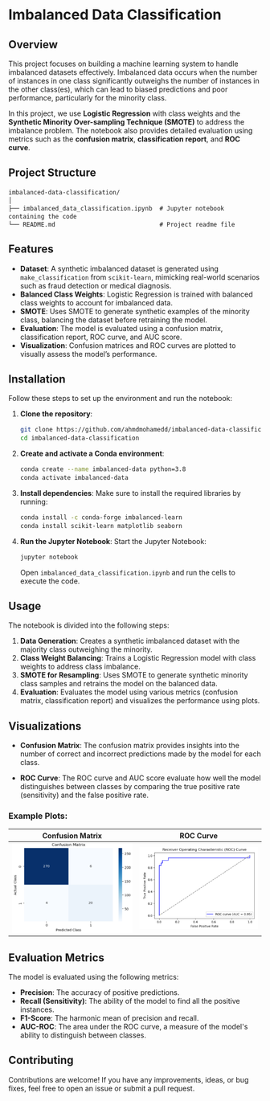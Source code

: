 # Imbalanced Data Classification

## Overview

This project focuses on building a machine learning system to handle imbalanced datasets effectively. Imbalanced data occurs when the number of instances in one class significantly outweighs the number of instances in the other class(es), which can lead to biased predictions and poor performance, particularly for the minority class. 

In this project, we use **Logistic Regression** with class weights and the **Synthetic Minority Over-sampling Technique (SMOTE)** to address the imbalance problem. The notebook also provides detailed evaluation using metrics such as the **confusion matrix**, **classification report**, and **ROC curve**.

## Project Structure

```
imbalanced-data-classification/
│
├── imbalanced_data_classification.ipynb  # Jupyter notebook containing the code
└── README.md                             # Project readme file
```

## Features

- **Dataset**: A synthetic imbalanced dataset is generated using `make_classification` from `scikit-learn`, mimicking real-world scenarios such as fraud detection or medical diagnosis.
- **Balanced Class Weights**: Logistic Regression is trained with balanced class weights to account for imbalanced data.
- **SMOTE**: Uses SMOTE to generate synthetic examples of the minority class, balancing the dataset before retraining the model.
- **Evaluation**: The model is evaluated using a confusion matrix, classification report, ROC curve, and AUC score.
- **Visualization**: Confusion matrices and ROC curves are plotted to visually assess the model’s performance.

## Installation

Follow these steps to set up the environment and run the notebook:

1. **Clone the repository**:
   ```bash
   git clone https://github.com/ahmdmohamedd/imbalanced-data-classification.git
   cd imbalanced-data-classification
   ```

2. **Create and activate a Conda environment**:
   ```bash
   conda create --name imbalanced-data python=3.8
   conda activate imbalanced-data
   ```

3. **Install dependencies**:
   Make sure to install the required libraries by running:
   ```bash
   conda install -c conda-forge imbalanced-learn
   conda install scikit-learn matplotlib seaborn
   ```

4. **Run the Jupyter Notebook**:
   Start the Jupyter Notebook:
   ```bash
   jupyter notebook
   ```
   Open `imbalanced_data_classification.ipynb` and run the cells to execute the code.

## Usage

The notebook is divided into the following steps:

1. **Data Generation**: Creates a synthetic imbalanced dataset with the majority class outweighing the minority.
2. **Class Weight Balancing**: Trains a Logistic Regression model with class weights to address class imbalance.
3. **SMOTE for Resampling**: Uses SMOTE to generate synthetic minority class samples and retrains the model on the balanced data.
4. **Evaluation**: Evaluates the model using various metrics (confusion matrix, classification report) and visualizes the performance using plots.

## Visualizations

- **Confusion Matrix**:
   The confusion matrix provides insights into the number of correct and incorrect predictions made by the model for each class.

- **ROC Curve**:
   The ROC curve and AUC score evaluate how well the model distinguishes between classes by comparing the true positive rate (sensitivity) and the false positive rate.

### Example Plots:
Confusion Matrix            |  ROC Curve
:-------------------------:|:-------------------------:
![Confusion Matrix](confusion_matrix.png) | ![ROC Curve](roc_curve.png)

## Evaluation Metrics

The model is evaluated using the following metrics:

- **Precision**: The accuracy of positive predictions.
- **Recall (Sensitivity)**: The ability of the model to find all the positive instances.
- **F1-Score**: The harmonic mean of precision and recall.
- **AUC-ROC**: The area under the ROC curve, a measure of the model's ability to distinguish between classes.

## Contributing

Contributions are welcome! If you have any improvements, ideas, or bug fixes, feel free to open an issue or submit a pull request.
